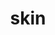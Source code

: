 ---
title: skin
release_version: v1.0
hra_release_version:
  - v1.0
  - v1.1
  - v1.2
type: asct-b
description: '[Anatomical Structures, Cell Types, plus Biomarkers (ASCT+B) tables](https://hubmapconsortium.github.io/ccf/pages/ccf-anatomical-structures.html) aim to capture the nested *part_of* structure of anatomical human body parts, the typology of cells, and biomarkers used to identify cell types. The tables are authored and reviewed by an international team of experts.'
creators:
  - 0000-0001-6638-683X
  - 0000-0002-1134-8585
  - 0000-0001-9987-6712
project_leads:
  - 0000-0002-3321-6137
creation_date: 2021-03-12T00:00:00
license: CC BY 4.0
publisher:  HuBMAP 
funder:  National Institutes of Health 
award_number:  OT2OD026671 
hubmap_id:  HBM227.WHPG.367 
datatable: ASCT-B_VH_Skin.csv
doi: https://doi.org/10.48539/hbm227.whpg.367
---